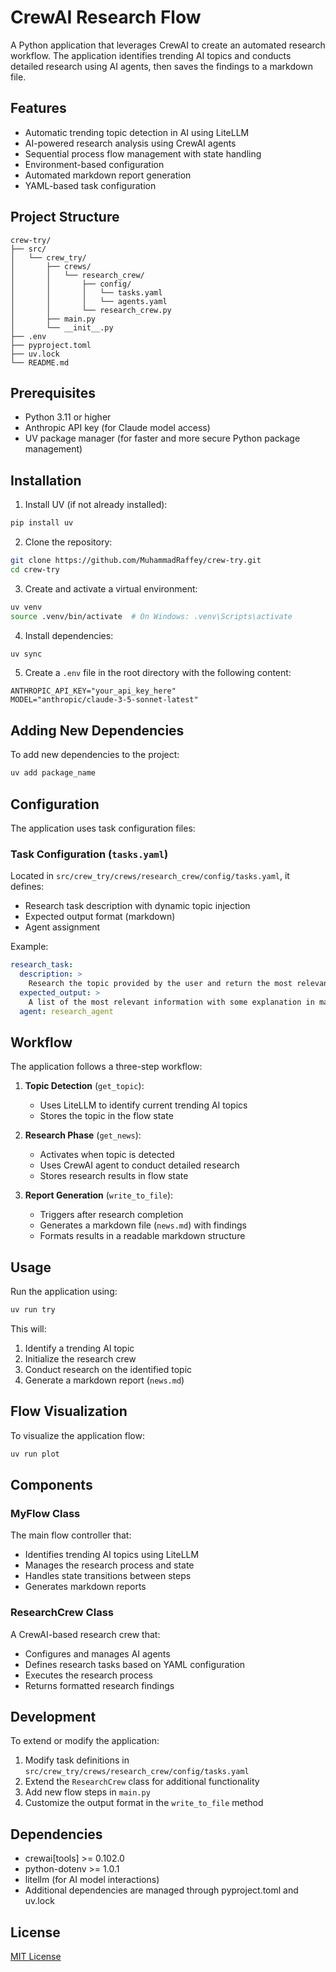 # CrewAI Research Flow

A Python application that leverages CrewAI to create an automated research workflow. The application identifies trending AI topics and conducts detailed research using AI agents, then saves the findings to a markdown file.

## Features

- Automatic trending topic detection in AI using LiteLLM
- AI-powered research analysis using CrewAI agents
- Sequential process flow management with state handling
- Environment-based configuration
- Automated markdown report generation
- YAML-based task configuration

## Project Structure

```
crew-try/
├── src/
│   └── crew_try/
│       ├── crews/
│       │   └── research_crew/
│       │       ├── config/
│       │       │   └── tasks.yaml
│       │       │   └── agents.yaml
│       │       └── research_crew.py
│       ├── main.py
│       └── __init__.py
├── .env
├── pyproject.toml
├── uv.lock
└── README.md
```

## Prerequisites

- Python 3.11 or higher
- Anthropic API key (for Claude model access)
- UV package manager (for faster and more secure Python package management)

## Installation

1. Install UV (if not already installed):

```bash
pip install uv
```

2. Clone the repository:

```bash
git clone https://github.com/MuhammadRaffey/crew-try.git
cd crew-try
```

3. Create and activate a virtual environment:

```bash
uv venv
source .venv/bin/activate  # On Windows: .venv\Scripts\activate
```

4. Install dependencies:

```bash
uv sync
```

5. Create a `.env` file in the root directory with the following content:

```env
ANTHROPIC_API_KEY="your_api_key_here"
MODEL="anthropic/claude-3-5-sonnet-latest"
```

## Adding New Dependencies

To add new dependencies to the project:

```bash
uv add package_name
```

## Configuration

The application uses task configuration files:

### Task Configuration (`tasks.yaml`)

Located in `src/crew_try/crews/research_crew/config/tasks.yaml`, it defines:

- Research task description with dynamic topic injection
- Expected output format (markdown)
- Agent assignment

Example:

```yaml
research_task:
  description: >
    Research the topic provided by the user and return the most relevant information. Here is the topic: {topic}
  expected_output: >
    A list of the most relevant information with some explanation in markdown format.
  agent: research_agent
```

## Workflow

The application follows a three-step workflow:

1. **Topic Detection** (`get_topic`):

   - Uses LiteLLM to identify current trending AI topics
   - Stores the topic in the flow state

2. **Research Phase** (`get_news`):

   - Activates when topic is detected
   - Uses CrewAI agent to conduct detailed research
   - Stores research results in flow state

3. **Report Generation** (`write_to_file`):
   - Triggers after research completion
   - Generates a markdown file (`news.md`) with findings
   - Formats results in a readable markdown structure

## Usage

Run the application using:

```bash
uv run try
```

This will:

1. Identify a trending AI topic
2. Initialize the research crew
3. Conduct research on the identified topic
4. Generate a markdown report (`news.md`)

## Flow Visualization

To visualize the application flow:

```bash
uv run plot
```

## Components

### MyFlow Class

The main flow controller that:

- Identifies trending AI topics using LiteLLM
- Manages the research process and state
- Handles state transitions between steps
- Generates markdown reports

### ResearchCrew Class

A CrewAI-based research crew that:

- Configures and manages AI agents
- Defines research tasks based on YAML configuration
- Executes the research process
- Returns formatted research findings

## Development

To extend or modify the application:

1. Modify task definitions in `src/crew_try/crews/research_crew/config/tasks.yaml`
2. Extend the `ResearchCrew` class for additional functionality
3. Add new flow steps in `main.py`
4. Customize the output format in the `write_to_file` method

## Dependencies

- crewai[tools] >= 0.102.0
- python-dotenv >= 1.0.1
- litellm (for AI model interactions)
- Additional dependencies are managed through pyproject.toml and uv.lock

## License

[MIT License](LICENSE)
